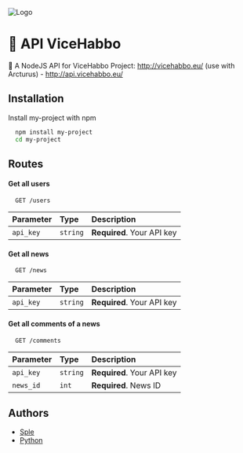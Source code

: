 
![Logo](https://vicehabbo.eu/public/img/logo.gif)


# 🚀 API ViceHabbo

💬 A NodeJS API for ViceHabbo Project: http://vicehabbo.eu/ (use with Arcturus) - http://api.vicehabbo.eu/


## Installation

Install my-project with npm

```bash
  npm install my-project
  cd my-project
```
    
## Routes

#### Get all users

```http
  GET /users
```

| Parameter | Type     | Description                |
| :-------- | :------- | :------------------------- |
| `api_key` | `string` | **Required**. Your API key |

#### Get all news

```http
  GET /news
```

| Parameter | Type     | Description                |
| :-------- | :------- | :------------------------- |
| `api_key` | `string` | **Required**. Your API key |

#### Get all comments of a news

```http
  GET /comments
```

| Parameter | Type     | Description                |
| :-------- | :------- | :------------------------- |
| `api_key` | `string` | **Required**. Your API key |
| `news_id` |   `int`  | **Required**. News ID      |

## Authors

- [Sple](https://github.com/Sple-VH)
- [Python](https://github.com/whynotap)


